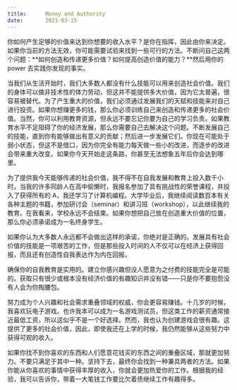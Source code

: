 ```yaml
---
title:      Money and Authority
date:       2021-03-15
---
```


你如何产生足够的价值来达到你想要的收入水平？是你在指挥，因此由你来决定。如果你当前的方法无效，你可能需要试验来找到一些可行的方法。不断问自己这两个问题：**如何创造和传递更多价值？如何提高创造价值的能力？**然后用你的 power 去实践你发现的事实。

当我们从生活开始时，我们大多数人都没有什么技能可以用来创造社会价值。我们的身体可以做非技术性的体力劳动，但这并不能提供多大价值，因为它太普遍，很容易被替代。为了产生重大的价值，我们必须通过发展我们的天赋和技能来对自己进行投资。如果你想赚更多的钱，那么你必须训练自己来创造和传递更多的社会价值。当然，你可以利用教育资源，但永远不要忘记你要为自己的学习负责。如果教育水平不足阻碍了你的经济发展，那么你需要自己去解决这个问题。不断发展自己的技能，直到你有能够做出有意义的贡献；然后进一步发展它们。你现在可能处于弱小状态，但这不是借口，因为你完全有能力每天做一些小的改进，而逐步的改进会带来重大改变。如果你今天开始走这条路，你甚至无法想象五年后你会达到哪里。

为了提供我今天能够传递的社会价值，我不得不在自我发展和教育上投入数千小时。当我的许多同龄人在高中偷懒时，我报名参加了具有挑战性的荣誉课程，并投入了获得所有的 A，我还学习了计算机编程。大学毕业后，我继续阅读数百本有关各种主题的书籍，参加研讨会（seminar）和讲习班（workshop），以此继续我的教育。在我看来，学校永远不会结束。如果你想把自己放在创造重大价值的位置，那么你必须承诺成为一名终身学生。

如果你认为大多数人永远都不会做出这样的承诺，你绝对是正确的。发展具有社会价值的技能是一项艰苦的工作，但是那些投入时间的人不仅可以在经济上获得回报，而且还有创造性自我表达作为内在回报。

确保你的自我教育是实用的。建立你感兴趣但没人愿意为之付费的技能完全是可能的。获取只有很少或根本没有经济价值的有趣知识并没有错——只是你不要抱怨没有人会为你掏腰包。

努力成为个人兴趣和社会需求重叠领域的权威，你会更容易赚钱。十几岁的时候，我喜欢玩电子游戏。也许我本可以成为一名游戏测试员，但这类工作的薪资通常接近最低工资，所以这似乎不是一个好选择。然而，我也认为创建游戏会很有趣。这提供了更多的社会价值，因此，即使我还在上学的时候，我仍然能够从这些努力中获得可观的收入。

如果你找不到你喜欢的东西和人们愿意花钱买的东西之间的重叠区域，那就更加努力。不要只满足于其中一种。坚持下去，最终你会找到一种兼具两者的方法。如果你能从你喜欢的事情中获得丰厚的收入，你就会更加热爱你的工作。根据我的经验，我可以告诉你，带着一大笔钱工作要比欠着债继续工作有趣得多。
